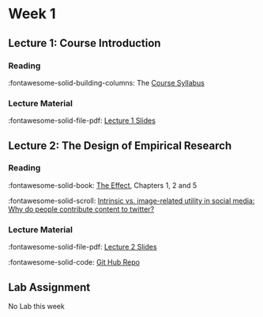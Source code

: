 # Week 1

## Lecture 1: Course Introduction 

### Reading

:fontawesome-solid-building-columns: The [Course Syllabus][syllabus]

### Lecture Material

:fontawesome-solid-file-pdf: [Lecture 1 Slides][l01]

## Lecture 2: The Design of Empirical Research

### Reading

:fontawesome-solid-book: [The Effect][the-effect], Chapters 1, 2 and 5

:fontawesome-solid-scroll: [Intrinsic vs. image-related utility in social media: Why do people contribute content to twitter?][stephan-toubia]


### Lecture Material

:fontawesome-solid-file-pdf: [Lecture 2 Slides][l02-student]

<!-- * As taught - [less blank slides][l02] -->

:fontawesome-solid-code: [Git Hub Repo][code]

<!-- * [Code "Solutions"][code-instructor] -->

## Lab Assignment

No Lab this week

<!--- Links Below --->
[syllabus]: ../assets/smwa-syllabus-2025.pdf

[the-effect]: https://theeffectbook.net/index.html
[stephan-toubia]: https://www.researchgate.net/publication/261851427_Intrinsic_vs_Image-Related_Utility_in_Social_Media_Why_Do_People_Contribute_Content_to_Twitter

[l01]: ../assets/lectures/week-01/l01_course_introduction.pdf
[l02-student]: ../assets/lectures/week-01/l02_empirical_research_design_student.pdf
[l02]: ../assets/lectures/week-01/l02_empirical_research_design.pdf
[code]: https://github.com/tisem-digital-marketing/smwa-designing-research-code
[code-instructor]: https://github.com/tisem-digital-marketing/smwa-designing-research-code/tree/instructor
